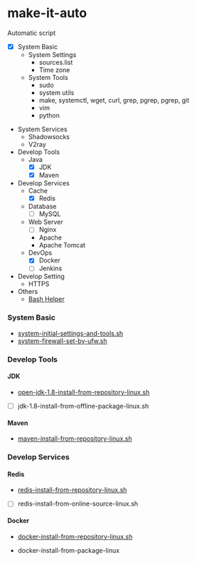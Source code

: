 # make-it-auto
Automatic script

- [x] System Basic
  - System Settings
    - sources.list
    - Time zone
  - System Tools
    - sudo
    - system utils
    - make, systemctl, wget, curl, grep, pgrep, pgrep, git
    - vim
    - python
- System Services
  - Shadowsocks
  - V2ray
- Develop Tools
  - Java
    - [x] JDK
    - [x] Maven
- Develop Services
  - Cache
    - [x] Redis
  - Database
    - [ ] MySQL
  - Web Server
    - [ ] Nginx
    - Apache
    - Apache Tomcat
  - DevOps
    - [x] Docker
    - [ ] Jenkins
- Develop Setting
  - HTTPS
- Others
  - [Bash Helper](bash-helper)



### System Basic

- [system-initial-settings-and-tools.sh](system-tools/system-initial-settings-and-tools.sh)
- [system-firewall-set-by-ufw.sh](system-settings/system-firewall-set-by-ufw.sh)

### Develop Tools

#### JDK

- [open-jdk-1.8-install-from-repository-linux.sh](develop-tools/open-jdk-1.8-install-from-repository-linux.sh)

- [ ] jdk-1.8-install-from-offline-package-linux.sh

#### Maven

- [maven-install-from-repository-linux.sh](develop-tools/maven-install-from-repository-linux.sh)

### Develop Services

#### Redis

- [redis-install-from-repository-linux.sh](develop-services/redis-install-from-repository-linux.sh)
- [ ] redis-install-from-online-source-linux.sh

#### Docker

- [docker-install-from-repository-linux.sh](develop-services/docker-install-from-repository-linux.sh)

- docker-install-from-package-linux